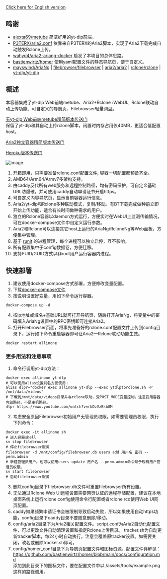 [Click here for English version](https://github.com/wy580477/Aria2-AIO-Container/blob/main/README_en.md)

## 鸣谢

- [alexta69/metube](https://github.com/alexta69/metube) 简洁好用的yt-dlp前端。
- [P3TERX/aria2.conf](https://github.com/P3TERX/aria2.conf)  依靠来自P3TERX的Aria2脚本，实现了Aria2下载完成自动触发Rclone上传。
- [wahyd4/aria2-ariang-docker](https://github.com/wahyd4/aria2-ariang-docker)  启发了本项目的总体思路。
- [bastienwirtz/homer](https://github.com/bastienwirtz/homer)  使用yaml配置文件的静态导航页，便于自定义。
- [mayswind/AriaNg](https://github.com/mayswind/AriaNg) | [filebrowser/filebrowser](https://github.com/filebrowser/filebrowser) | [aria2/aria2](https://github.com/aria2/aria2) | [rclone/rclone](https://github.com/rclone/rclone) | [yt-dlp/yt-dlp](https://github.com/yt-dlp/yt-dlp)

## 概述

本容器集成了yt-dlp Web前端metube、Aria2+Rclone+WebUI、Rclone联动自动上传功能、可自定义的导航页、Filebrowser轻量网盘。  

[无yt-dlp Web前端metube精简版本传送门](https://github.com/wy580477/Aria2-AIO-Container/tree/lite)  
保留了yt-dlp和其自动上传rclone脚本，闲置时内存占用仅40MB，更适合低配置host。

[Aria2独立容器精简版本传送门](https://github.com/wy580477/Aria2-Container-for-Rclone)

[Heroku版本传送门](https://github.com/wy580477/Heroku-All-In-One-APP)

![image](https://user-images.githubusercontent.com/98247050/165260584-764dbf11-55e7-44c1-a303-bf60aff62b6b.png)

 1. 开箱即用，只需要准备rclone.conf配置文件, 容器一切配置都预备齐全。
 2. AMD64/Arm64/Armv7多架构支持。
 3. 由caddy反代所有web服务和远程控制路径，均有密码保护，可自定义基础URL防爆破，并可使用caddy自动申请证书开启https。
 4. 可自定义内容导航页，显示当前容器运行信息。
 5. Aria2/yt-dlp和Rclone多种联动模式，复制/移动。有BT下载完成做种前立即开始上传功能，适合有长时间做种需求的用户。
 6. 独立的Rclone容器以daemon方式运行，方便实时在WebUI上监测传输情况，可在docker-compose文件中自定义运行参数。
 7. Aria2和Rclone可以连接其它host上运行的AriaNg/RcloneNg等Web面板，方便集中管理。
 8. 基于 [runit](http://smarden.org/runit/index.html) 的进程管理，每个进程可以独立启停，互不影响。
 9. 所有配置集中于config数据卷，方便迁移。
 10. 支持PUID/GUID方式以非root用户运行容器内进程。

## 快速部署

 1. 建议使用docker-compose方式部署，方便修改变量配置。
 2. 下载[docker-compose文件](https://raw.githubusercontent.com/wy580477/Aria2-AIO-Container/master/docker-compose.yml)
 3. 按说明设置好变量，用如下命令运行容器。

```
docker-compose up -d
```

 4. 按ip地址或域名+基础URL就可打开导航页，随后打开AriaNg，将变量中的密码填入AriaNg设置中的RPC密钥即可连接Aria2。
 5. 打开Filebrowser页面，将事先准备好的rclone.conf配置文件上传到config目录下，运行如下命令重启容器即可让Aria2—Rclone联动功能生效。

```
docker restart allinone
```

### 更多用法和注意事项  

 1. 命令行调用yt-dlp方法：

```
docker exec allinone yt-dlp
# 可以使用alias设置别名方便使用：  
alias dlpr="docker exec allinone yt-dlp --exec ytdlptorclone.sh -P /mnt/data/videos"
# 下载到/mnt/data/videos目录并与rclone联动，受POST_MODE变量控制。注意要用容器内部路径，不是主机路径。
dlpr https://www.youtube.com/watch?v=rbDzVzBsbGM
```

 2. 考虑安全原因Filebrowser初始用户无管理员权限，如需要管理员权限，执行下列命令：

```
docker exec -it allinone sh
# 进入容器shell
sv stop filebrowser
# 停止filebrowser服务
filebrowser -d /mnt/config/filebrowser.db users add 用户名 密码 --perm.admin
# 新建管理员用户。也可以使用users update 用户名 --perm.admin命令赋予现有用户管理员权限。
sv start filebrowser
# 启动filebrowser服务
```

 3. 删除config目录下filebrowser.db文件可重置filebrowser所有设置。
 4. 无法通过Rclone Web UI远程设置需要网页认证的远程存储配置，建议在本地桌面系统上运行rclone config使用命令行配置或者rclone rcd使用Web UI网页配置。
 5. caddy如果频繁申请证书会被限制导致启动失败，所以如果使用自动https功能，config目录下caddy目录不要随意删除/移动。
 6. config/aria2目录下为Aria2相关配置文件。script.conf为Aria2自动化配置文件，可以更改文件自动清理设置和指定Rclone上传目录。
    tracker.sh为自动更新tracker脚本，每24小时自动执行，注意会覆盖原tracker设置。如需要关闭，改名或删除tracker.sh即可。
 7. config/homer_conf目录下为导航页配置文件和图标资源，配置文件详解见：<https://github.com/bastienwirtz/homer/blob/main/docs/configuration.md>  
    添加到此目录下的图标文件，要在配置文件中以./assets/tools/example.png这样的路径调用。
